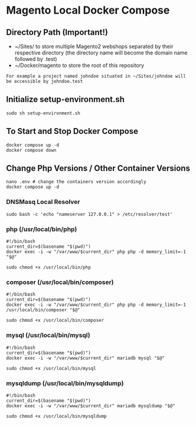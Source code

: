 # Magento Local Docker Compose

## Directory Path (Important!)
- ~/Sites/ to store multiple Magento2 webshops separated by their respective directory (the directory name will become the domain name followed by .test)
- ~/Docker/magento to store the root of this repository
```
For example a project named johndoe situated in ~/Sites/johndoe will be accessible by johndoe.test
```

## Initialize setup-environment.sh
```
sudo sh setup-environment.sh
```

## To Start and Stop Docker Compose
```
docker compose up -d
docker compose down
```

## Change Php Versions / Other Container Versions
```
nano .env # change the containers version accordingly
docker compose up -d
```

### DNSMasq Local Resolver
```
sudo bash -c 'echo "nameserver 127.0.0.1" > /etc/resolver/test'
```
### php (/usr/local/bin/php)
```
#!/bin/bash
current_dir=$(basename "$(pwd)")
docker exec -i -w "/var/www/$current_dir" php php -d memory_limit=-1 "$@"
```
```
sudo chmod +x /usr/local/bin/php
```
### composer (/usr/local/bin/composer)
```
#!/bin/bash
current_dir=$(basename "$(pwd)")
docker exec -i -w "/var/www/$current_dir" php php -d memory_limit=-1 /usr/local/bin/composer "$@"
```
```
sudo chmod +x /usr/local/bin/composer
```
### mysql (/usr/local/bin/mysql)
```
#!/bin/bash
current_dir=$(basename "$(pwd)")
docker exec -i -w "/var/www/$current_dir" mariadb mysql "$@"
```
```
sudo chmod +x /usr/local/bin/mysql
```
### mysqldump (/usr/local/bin/mysqldump)
```
#!/bin/bash
current_dir=$(basename "$(pwd)")
docker exec -i -w "/var/www/$current_dir" mariadb mysqldump "$@"
```
```
sudo chmod +x /usr/local/bin/mysqldump
```